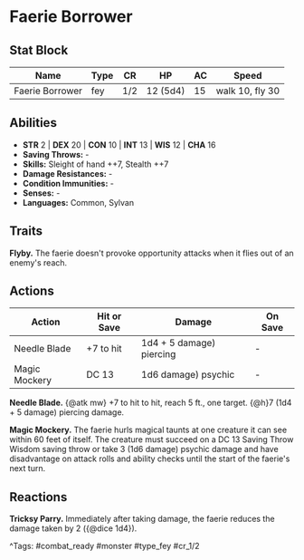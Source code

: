 # Faerie Borrower

## Stat Block

| Name | Type | CR | HP | AC | Speed |
|------|------|----|----|----|-------|
| Faerie Borrower | fey | 1/2 | 12 (5d4) | 15 | walk 10, fly 30 |

## Abilities

- **STR** 2 | **DEX** 20 | **CON** 10 | **INT** 13 | **WIS** 12 | **CHA** 16
- **Saving Throws:** -  
- **Skills:** Sleight of hand ++7, Stealth ++7  
- **Damage Resistances:** -  
- **Condition Immunities:** -  
- **Senses:** -  
- **Languages:** Common, Sylvan

## Traits

**Flyby.** The faerie doesn't provoke opportunity attacks when it flies out of an enemy's reach.


## Actions

| Action | Hit or Save | Damage | On Save |
|--------|--------------|--------|----------|
| Needle Blade | +7 to hit | 1d4 + 5 damage) piercing | - |
| Magic Mockery | DC 13 | 1d6 damage) psychic | - |

**Needle Blade.** {@atk mw} +7 to hit to hit, reach 5 ft., one target. {@h}7 (1d4 + 5 damage) piercing damage.

**Magic Mockery.** The faerie hurls magical taunts at one creature it can see within 60 feet of itself. The creature must succeed on a DC 13 Saving Throw Wisdom saving throw or take 3 (1d6 damage) psychic damage and have disadvantage on attack rolls and ability checks until the start of the faerie's next turn.

## Reactions

**Tricksy Parry.** Immediately after taking damage, the faerie reduces the damage taken by 2 ({@dice 1d4}).



^Tags: #combat_ready #monster #type_fey #cr_1/2
